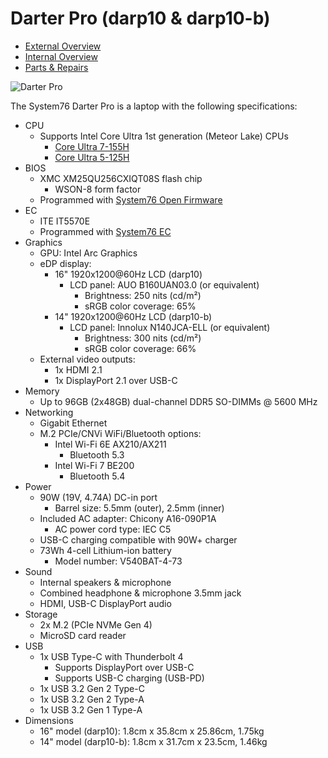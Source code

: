 # Darter Pro (darp10 & darp10-b)

- [External Overview](./external-overview.md)
- [Internal Overview](./internal-overview.md)
- [Parts & Repairs](./repairs.md)

![Darter Pro](./img/darp10.webp)

The System76 Darter Pro is a laptop with the following specifications:

- CPU
    - Supports Intel Core Ultra 1st generation (Meteor Lake) CPUs
        - [Core Ultra 7-155H](https://ark.intel.com/content/www/us/en/ark/products/236847/intel-core-ultra-7-processor-155h-24m-cache-up-to-4-80-ghz.html)
        - [Core Ultra 5-125H](https://ark.intel.com/content/www/us/en/ark/products/236848/intel-core-ultra-5-processor-125h-18m-cache-up-to-4-50-ghz.html)
- BIOS
    - XMC XM25QU256CXIQT08S flash chip
        - WSON-8 form factor
    - Programmed with [System76 Open Firmware](https://github.com/system76/firmware-open)
- EC
    - ITE IT5570E
    - Programmed with [System76 EC](https://github.com/system76/ec)
- Graphics
    - GPU: Intel Arc Graphics
    - eDP display:
        - 16" 1920x1200@60Hz LCD (darp10)
            - LCD panel: AUO B160UAN03.0 (or equivalent)
                - Brightness: 250 nits (cd/m²)
                - sRGB color coverage: 65%
        - 14" 1920x1200@60Hz LCD (darp10-b)
            - LCD panel: Innolux N140JCA-ELL (or equivalent)
                - Brightness: 300 nits (cd/m²)
                - sRGB color coverage: 66%
    - External video outputs:
        - 1x HDMI 2.1
        - 1x DisplayPort 2.1 over USB-C
- Memory
    - Up to 96GB (2x48GB) dual-channel DDR5 SO-DIMMs @ 5600 MHz
- Networking
    - Gigabit Ethernet
    - M.2 PCIe/CNVi WiFi/Bluetooth options:
        - Intel Wi-Fi 6E AX210/AX211
            - Bluetooth 5.3
        - Intel Wi-Fi 7 BE200
            - Bluetooth 5.4
- Power
    - 90W (19V, 4.74A) DC-in port
        - Barrel size: 5.5mm (outer), 2.5mm (inner)
    - Included AC adapter: Chicony A16-090P1A
        - AC power cord type: IEC C5
    - USB-C charging compatible with 90W+ charger
    - 73Wh 4-cell Lithium-ion battery
        - Model number: V540BAT-4-73
- Sound
    - Internal speakers & microphone
    - Combined headphone & microphone 3.5mm jack
    - HDMI, USB-C DisplayPort audio
- Storage
    - 2x M.2 (PCIe NVMe Gen 4)
    - MicroSD card reader
- USB
    - 1x USB Type-C with Thunderbolt 4
        - Supports DisplayPort over USB-C
        - Supports USB-C charging (USB-PD)
    - 1x USB 3.2 Gen 2 Type-C
    - 1x USB 3.2 Gen 2 Type-A
    - 1x USB 3.2 Gen 1 Type-A
- Dimensions
    - 16" model (darp10): 1.8cm x 35.8cm x 25.86cm, 1.75kg
    - 14" model (darp10-b): 1.8cm x 31.7cm x 23.5cm, 1.46kg
